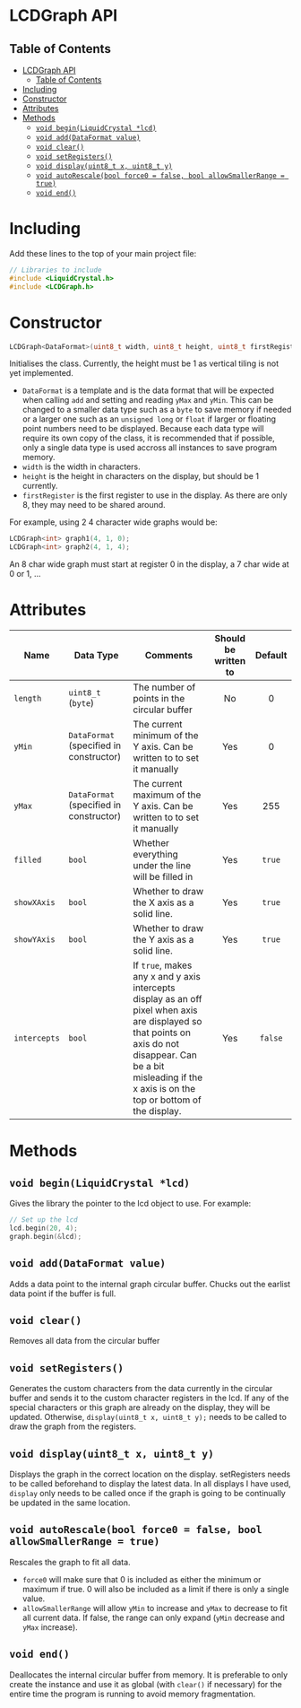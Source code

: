 # LCDGraph API
## Table of Contents
- [LCDGraph API](#lcdgraph-api)
  - [Table of Contents](#table-of-contents)
- [Including](#including)
- [Constructor](#constructor)
- [Attributes](#attributes)
- [Methods](#methods)
  - [`void begin(LiquidCrystal *lcd)`](#void-beginliquidcrystal-lcd)
  - [`void add(DataFormat value)`](#void-adddataformat-value)
  - [`void clear()`](#void-clear)
  - [`void setRegisters()`](#void-setregisters)
  - [`void display(uint8_t x, uint8_t y)`](#void-displayuint8_t-x-uint8_t-y)
  - [`void autoRescale(bool force0 = false, bool allowSmallerRange = true)`](#void-autorescalebool-force0--false-bool-allowsmallerrange--true)
  - [`void end()`](#void-end)

# Including
Add these lines to the top of your main project file:
```c++
// Libraries to include
#include <LiquidCrystal.h>
#include <LCDGraph.h>
```


# Constructor
```c++
LCDGraph<DataFormat>(uint8_t width, uint8_t height, uint8_t firstRegister)
```
Initialises the class.
Currently, the height must be 1 as vertical tiling is not yet implemented.
- `DataFormat` is a template and is the data format that will be expected when calling `add` and setting and reading `yMax` and `yMin`. This can be changed to a smaller data type such as a `byte` to save memory if needed or a larger one such as an `unsigned long` or `float` if larger or floating point numbers need to be displayed. Because each data type will require its own copy of the class, it is recommended that if possible, only a single data type is used accross all instances to save program memory.
- `width` is the width in characters.
- `height` is the height in characters on the display, but should be 1 currently.
- `firstRegister` is the first register to use in the display. As there are only 8, they may need to be shared around.

For example, using 2 4 character wide graphs would be:
```c++
LCDGraph<int> graph1(4, 1, 0);
LCDGraph<int> graph2(4, 1, 4);
```

An 8 char wide graph must start at register 0 in the display, a 7 char wide at 0 or 1, ...

# Attributes
| Name         | Data Type                               | Comments                                                                                                                                                                                                            | Should be written to | Default |
| ------------ | --------------------------------------- | ------------------------------------------------------------------------------------------------------------------------------------------------------------------------------------------------------------------- | :------------------: | :-----: |
| `length`     | `uint8_t` (`byte`)                      | The number of points in the circular buffer                                                                                                                                                                         |          No          |    0    |
| `yMin`       | `DataFormat` (specified in constructor) | The current minimum of the Y axis. Can be written to to set it manually                                                                                                                                             |         Yes          |    0    |
| `yMax`       | `DataFormat` (specified in constructor) | The current maximum of the Y axis. Can be written to to set it manually                                                                                                                                             |         Yes          |   255   |
| `filled`     | `bool`                                  | Whether everything under the line will be filled in                                                                                                                                                                 |         Yes          | `true`  |
| `showXAxis`  | `bool`                                  | Whether to draw the X axis as a solid line.                                                                                                                                                                         |         Yes          | `true`  |
| `showYAxis`  | `bool`                                  | Whether to draw the Y axis as a solid line.                                                                                                                                                                         |         Yes          | `true`  |
| `intercepts` | `bool`                                  | If `true`, makes any x and y axis intercepts display as an off pixel when axis are displayed so that points on axis do not disappear. Can be a bit misleading if the x axis is on the top or bottom of the display. |         Yes          | `false`  |


# Methods
## `void begin(LiquidCrystal *lcd)`
Gives the library the pointer to the lcd object to use.
For example:
```c++
// Set up the lcd
lcd.begin(20, 4);
graph.begin(&lcd);
```

## `void add(DataFormat value)`
Adds a data point to the internal graph circular buffer.
Chucks out the earlist data point if the buffer is full.

## `void clear()`
Removes all data from the circular buffer

## `void setRegisters()`
Generates the custom characters from the data currently in the circular buffer and sends it to the custom character registers in the lcd. If any of the special characters or this graph are already on the display, they will be updated. Otherwise, `display(uint8_t x, uint8_t y);` needs to be called to draw the graph from the registers.

## `void display(uint8_t x, uint8_t y)`
Displays the graph in the correct location on the display. setRegisters needs to be called beforehand to display the latest data. In all displays I have used, `display` only needs to be called once if the graph is going to be continually be updated in the same location.

## `void autoRescale(bool force0 = false, bool allowSmallerRange = true)`
Rescales the graph to fit all data.
- `force0` will make sure that 0 is included as either the minimum or maximum if true. 0 will also be included as a limit if there is only a single value.
- `allowSmallerRange` will allow `yMin` to increase and `yMax` to decrease to fit all current data. If false, the range can only expand (`yMin` decrease and `yMax` increase).

## `void end()`
Deallocates the internal circular buffer from memory.
It is preferable to only create the instance and use it as global (with `clear()` if necessary) for the entire time the program is running to avoid memory fragmentation.